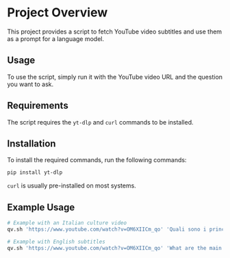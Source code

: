 # Project Overview
This project provides a script to fetch YouTube video subtitles and use them as a prompt for a language model.

## Usage
To use the script, simply run it with the YouTube video URL and the question you want to ask.

## Requirements
The script requires the `yt-dlp` and `curl` commands to be installed.

## Installation
To install the required commands, run the following commands:
```bash
pip install yt-dlp
```
`curl` is usually pre-installed on most systems.

## Example Usage
```bash
# Example with an Italian culture video
qv.sh 'https://www.youtube.com/watch?v=OM6XIICm_qo' 'Quali sono i principali temi trattati in questo video?' -p language Italian

# Example with English subtitles
qv.sh 'https://www.youtube.com/watch?v=OM6XIICm_qo' 'What are the main topics covered in this video?'
